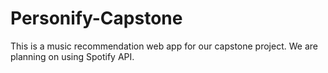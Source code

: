 # Personify-Capstone
This is a music recommendation web app for our capstone project. We are planning on using Spotify API.
